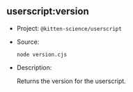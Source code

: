 ## userscript:version

-   Project: `@kitten-science/userscript`
-   Source:

    ```shell
    node version.cjs
    ```

-   Description:

    Returns the version for the userscript.

